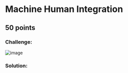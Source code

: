 # Machine Human Integration
## 50 points

### Challenge:
![image](https://github.com/user-attachments/assets/3a2bf59a-ee4b-4c00-a574-8816a85084b2)

### Solution:
